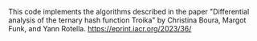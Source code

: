 This code implements the algorithms described in the paper 
"Differential analysis of the ternary hash function Troika" by 
Christina Boura, Margot Funk, and Yann Rotella.
https://eprint.iacr.org/2023/36/
